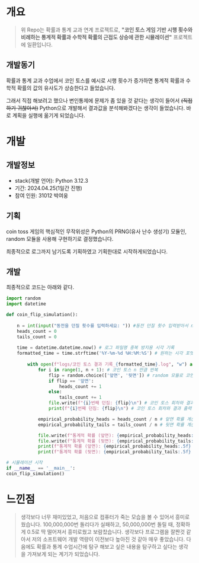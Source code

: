# 개요

> 위 Repo는 확률과 통계 교과 연계 프로젝트로, 
> __"코인 토스 게임 기반 시행 횟수와 비례하는 통계적 확률과 수학적 확률의 근접도 상승에 관한 시뮬레이션"__ 프로젝트에 일환입니다. 

## 개발동기

확률과 통계 교과 수업에서 코인 토스를 예시로 시행 횟수가 증가하면 통계적 확률과 수학적 확률의 값의 유사도가 상승한다고 들었습니다. 

그래서 직접 해보려고 했으나 변인통제에 문제가 좀 있을 것 같다는 생각이 들어서 ~~(직접하기 귀찮아서)~~ Python으로 개발해서 결과값을 분석해봐겠다는 생각이 들었습니다. 바로 계획을 실행에 옮기게 되었습니다.

# 개발

## 개발정보

- stack(개발 언어): Python 3.12.3
- 기간: 2024.04.25(1일간 진행)
- 참여 인원: 31012 박여웅

## 기획

coin toss 게임의 핵심적인 무작위성은 Python의 PRNG(유사 난수 생성기) 모듈인, random 모듈을 사용해 구현하기로 결정했습니다.

최종적으로 로그까지 남기도록 기획하였고 기획한대로 시작하게되었습니다.

## 개발

최종적으로 코드는 아래와 같다.
```python
import random
import datetime

def coin_flip_simulation():
	
	n = int(input("동전을 던질 횟수를 입력하세요: ")) #동전 던질 횟수 입력받아서 n에 저장
	heads_count = 0
	tails_count = 0
	
	time = datetime.datetime.now() # 로그 파일명 중복 방지용 시각 기록
	formatted_time = time.strftime('%Y-%m-%d %H:%M:%S') # 원하는 시각 포맷으로 변경
	
	    with open(f"logs/코인 토스 결과 기록_{formatted_time}.log", "w") as file: #로깅 시작
			for i in range(1, n + 1): # 코인 토스 n 만큼 반복
				flip = random.choice(['앞면', '뒷면']) # random 모듈로 코인 토스 시작
				if flip == '앞면':	
					heads_count += 1
				else:
					tails_count += 1
				file.write(f"{i}번째 던짐: {flip}\n") # 코인 토스 회차와 결과 로깅
				print(f"{i}번째 던짐: {flip}\n") # 코인 토스 회차와 결과 출력

			empirical_probability_heads = heads_count / n # 앞면 확률 계산
			empirical_probability_tails = tails_count / n # 뒷면 확률 계산

			file.write(f"통계적 확률 (앞면): {empirical_probability_heads:.5f} / 수학적 확률: 0.500000\n") # 앞면 확률 로깅
			file.write(f"통계적 확률 (뒷면): {empirical_probability_tails:.5f} / 수학적 확률: 0.500000\n") # 뒷면 확률 로깅
			print(f"통계적 확률 (앞면): {empirical_probability_heads:.5f} / 수학적 확률: 0.500000\n") # 앞면 결과 출력
			print(f"통계적 확률 (뒷면): {empirical_probability_tails:.5f} / 수학적 확률: 0.500000\n") # 뒷면 결과 출력

# 시뮬레이션 시작
if __name__ == '__main__':
coin_flip_simulation()

```

# 느낀점

> 생각보다 너무 재미있었고, 처음으로 컴퓨터가 죽는 모습을 볼 수 있어서 흥미로웠습니다. 
> 100,000,000번 돌리다가 실패하고, 50,000,000번 돌릴 때, 정확하게 0.5로 딱 떨어져서 흥미로웠고 보람찼습니다.
> 생각보다 프로그램을 잘짠것 같아서 저의 소프트웨어 개발 역량이 이전보다 높아진 것 같아 매우 좋았습니다.
> 다음에도 확률과 통계 수업시간에 탐구 해보고 싶은 내용을 탐구하고 싶다는 생각을 가져보게 되는 계기가 되었습니다.